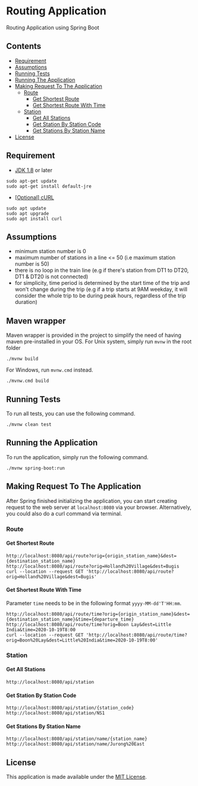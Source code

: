 # Routing Application
Routing Application using Spring Boot
                
## Contents
* [Requirement](#requirement)
* [Assumptions](#assumptions)
* [Running Tests](#running-tests)
* [Running The Application](#running-the-application)
* [Making Request To The Application](#making-request-to-the-application)
  * [Route](#route)
    * [Get Shortest Route](#get-shortest-route)
    * [Get Shortest Route With Time](#get-shortest-route-with-time) 
  * [Station](#station)
    * [Get All Stations](#get-all-stations)
    * [Get Station By Station Code](#get-station-by-station-code)
    * [Get Stations By Station Name](#get-stations-by-station-name)
* [License](#license)

## Requirement
- [JDK 1.8](http://www.oracle.com/technetwork/java/javase/downloads/index.html) or later
```   
sudo apt-get update
sudo apt-get install default-jre
```
- [[Optional] cURL](https://curl.haxx.se/download.html)
```                
sudo apt update
sudo apt upgrade    
sudo apt install curl
```

## Assumptions
- minimum station number is 0
- maximum number of stations in a line <= 50 (i.e maximum station number is 50)
- there is no loop in the train line (e.g if there's station from DT1 to DT20, DT1 & DT20 is not connected)
- for simplicity, time period is determined by the start time of the trip and won't change during the trip (e.g if a trip starts at 9AM weekday, it will consider the whole trip to be during peak hours, regardless of the trip duration) 

## Maven wrapper
Maven wrapper is provided in the project to simplify the need of having maven pre-installed in your OS. 
For Unix system, simply run `mvnw` in the root folder
``` 
./mvnw build
```
For Windows, run `mvnw.cmd` instead.
```
./mvnw.cmd build
```

## Running Tests
To run all tests, you can use the following command.
```
./mvnw clean test
```      

## Running the Application
To run the application, simply run the following command.   
```
./mvnw spring-boot:run
```                                                 

## Making Request To The Application
After Spring finished initializing the application, you can start creating request to the web server at `localhost:8080` via your browser.
Alternatively, you could also do a curl command via terminal.
### Route
#### Get Shortest Route
```                  
http://localhost:8080/api/route?orig={origin_station_name}&dest={destination_station_name}
http://localhost:8080/api/route?orig=Holland%20Village&dest=Bugis                        
curl --location --request GET 'http://localhost:8080/api/route?orig=Holland%20Village&dest=Bugis' 
```  
             
#### Get Shortest Route With Time
Parameter `time` needs to be in the following format `yyyy-MM-dd'T'HH:mm`.
```                       
http://localhost:8080/api/route/time?orig={origin_station_name}&dest={destination_station_name}&time={departure_time}                                                        
http://localhost:8080/api/route/time?orig=Boon Lay&dest=Little India&time=2020-10-19T8:00
curl --location --request GET 'http://localhost:8080/api/route/time?orig=Boon%20Lay&dest=Little%20India&time=2020-10-19T8:00'
```   

### Station
#### Get All Stations
```
http://localhost:8080/api/station
```

#### Get Station By Station Code
``` 
http://localhost:8080/api/station/{station_code}
http://localhost:8080/api/station/NS1

```

#### Get Stations By Station Name
```
http://localhost:8080/api/station/name/{station_name}
http://localhost:8080/api/station/name/Jurong%20East
``` 

## License
This application is made available under the [MIT License](https://opensource.org/licenses/MIT).
